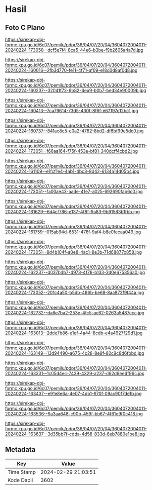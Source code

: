 # Hasil

## Foto C Plano

https://sirekap-obj-formc.kpu.go.id/6c07/pemilu/pdpr/36/04/07/20/04/3604072004011-20240224-173050--dcf5e7f4-8ca5-44e6-b3be-f9b2605a4a7d.jpg

https://sirekap-obj-formc.kpu.go.id/6c07/pemilu/pdpr/36/04/07/20/04/3604072004011-20240224-160016--2fb3d770-fe11-4f71-af09-e18d0d8af0d8.jpg

https://sirekap-obj-formc.kpu.go.id/6c07/pemilu/pdpr/36/04/07/20/04/3604072004011-20240224-160237--32041f73-6b82-4ea9-b0b7-bed34e90009b.jpg

https://sirekap-obj-formc.kpu.go.id/6c07/pemilu/pdpr/36/04/07/20/04/3604072004011-20240224-160413--7ca79614-73d5-430f-8f6f-e67197c12bc1.jpg

https://sirekap-obj-formc.kpu.go.id/6c07/pemilu/pdpr/36/04/07/20/04/3604072004011-20240224-160737--841ac8c5-e0a2-4782-8bd2-df6bf99e5dc0.jpg

https://sirekap-obj-formc.kpu.go.id/6c07/pemilu/pdpr/36/04/07/20/04/3604072004011-20240224-173051--f66aa164-f75f-453e-bf81-340dcff4cbd2.jpg

https://sirekap-obj-formc.kpu.go.id/6c07/pemilu/pdpr/36/04/07/20/04/3604072004011-20240224-161109--e1fcf1e4-4ab1-4bc3-8d42-6134a14d05b4.jpg

https://sirekap-obj-formc.kpu.go.id/6c07/pemilu/pdpr/36/04/07/20/04/3604072004011-20240224-173051--1a00ae43-aade-41e7-a025-692690fab6c0.jpg

https://sirekap-obj-formc.kpu.go.id/6c07/pemilu/pdpr/36/04/07/20/04/3604072004011-20240224-161629--6d4cf786-e137-4f8f-9a83-9b91583b1fbb.jpg

https://sirekap-obj-formc.kpu.go.id/6c07/pemilu/pdpr/36/04/07/20/04/3604072004011-20240224-161759--015ab94d-6531-476f-9af4-b8e0fecaa049.jpg

https://sirekap-obj-formc.kpu.go.id/6c07/pemilu/pdpr/36/04/07/20/04/3604072004011-20240224-173051--8d4b104f-a0e8-4ac1-8e3b-71d68877c858.jpg

https://sirekap-obj-formc.kpu.go.id/6c07/pemilu/pdpr/36/04/07/20/04/3604072004011-20240224-162237--d037bdb7-4973-4f78-b133-3d0e675356a0.jpg

https://sirekap-obj-formc.kpu.go.id/6c07/pemilu/pdpr/36/04/07/20/04/3604072004011-20240224-173052--201c4a50-b5db-486b-be68-8aa873f9f44a.jpg

https://sirekap-obj-formc.kpu.go.id/6c07/pemilu/pdpr/36/04/07/20/04/3604072004011-20240224-162732--da6e7ba2-253e-4fc5-ac62-0263a5487ccc.jpg

https://sirekap-obj-formc.kpu.go.id/6c07/pemilu/pdpr/36/04/07/20/04/3604072004011-20240224-163013--2dde7b86-e1ef-4a44-8cdb-e4a4927f29d1.jpg

https://sirekap-obj-formc.kpu.go.id/6c07/pemilu/pdpr/36/04/07/20/04/3604072004011-20240224-163149--13d94490-a675-4c28-8e9f-82c9c8d6fbbd.jpg

https://sirekap-obj-formc.kpu.go.id/6c07/pemilu/pdpr/36/04/07/20/04/3604072004011-20240224-163331--1c05d4ec-7439-4329-a237-d62d6ee4f96c.jpg

https://sirekap-obj-formc.kpu.go.id/6c07/pemilu/pdpr/36/04/07/20/04/3604072004011-20240224-163437--e91e8e6a-4e07-4db1-970f-09ac90f7de1b.jpg

https://sirekap-obj-formc.kpu.go.id/6c07/pemilu/pdpr/36/04/07/20/04/3604072004011-20240224-163536--9a3aa648-c90b-459f-bb67-4f61e9f0c418.jpg

https://sirekap-obj-formc.kpu.go.id/6c07/pemilu/pdpr/36/04/07/20/04/3604072004011-20240224-163637--3d35bb7f-cdda-4d58-833d-8eb7880e1be8.jpg


## Metadata

| Key        | Value               |
| ---------- | ------------------- |
| Time Stamp | 2024-02-29 21:03:51 |
| Kode Dapil | 3602                |



